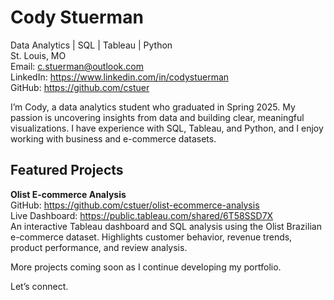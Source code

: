 # Cody Stuerman

Data Analytics | SQL | Tableau | Python  
St. Louis, MO  
Email: c.stuerman@outlook.com  
LinkedIn: https://www.linkedin.com/in/codystuerman  
GitHub: https://github.com/cstuer

I’m Cody, a data analytics student who graduated in Spring 2025. My passion is uncovering insights from data and building clear, meaningful visualizations. I have experience with SQL, Tableau, and Python, and I enjoy working with business and e-commerce datasets.

## Featured Projects

**Olist E-commerce Analysis**  
GitHub: https://github.com/cstuer/olist-ecommerce-analysis  
Live Dashboard: https://public.tableau.com/shared/6T58SSD7X  
An interactive Tableau dashboard and SQL analysis using the Olist Brazilian e-commerce dataset. Highlights customer behavior, revenue trends, product performance, and review analysis.

More projects coming soon as I continue developing my portfolio.

Let’s connect.
